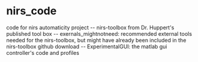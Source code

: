 # nirs_code
code for nirs automaticity project
-- nirs-toolbox from Dr. Huppert's published tool box
-- exernals_mightnotneed: recommended external tools needed for the nirs-toolbox, but might have already been included in the nirs-toolbox github download
-- ExperimentalGUI: the matlab gui controller's code and profiles
